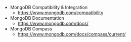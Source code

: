 - MongoDB Compatibility & Integration
  - https://www.mongodb.com/compatibility
- MongoDB Documentation
  - https://www.mongodb.com/docs/
- MongoDB Compass
  - https://www.mongodb.com/docs/compass/current/
